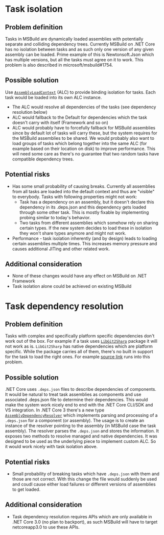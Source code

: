 # Task isolation
## Problem definition
Tasks in MSBuild are dynamically loaded assemblies with potentially separate and colliding dependency trees. Currently MSBuild on .NET Core has no isolation between tasks and as such only one version of any given assembly can be loaded. Prime example of this is Newtonsoft.Json which has multiple versions, but all the tasks must agree on it to work.
This problem is also described in microsoft/msbuild#1754.

## Possible solution
Use [`AssemblyLoadContext`](https://docs.microsoft.com/en-us/dotnet/api/system.runtime.loader.assemblyloadcontext?view=netcore-2.2) (ALC) to provide binding isolation for tasks. Each task would be loaded into its own ALC instance.
* The ALC would resolve all dependencies of the tasks (see dependency resolution below)
* ALC would fallback to the Default for dependencies which the task doesn't carry with itself (Framework and so on)
* ALC would probably have to forcefully fallback for MSBuild assemblies since by default lot of tasks will carry these, but the system requires for the MSBuild assemblies to be shared.
We would probably also want to load groups of tasks which belong together into the same ALC (for example based on their location on disk) to improve performance. This will need some care as there's no guarantee that two random tasks have compatible dependency trees.

## Potential risks
* Has some small probability of causing breaks. Currently all assemblies from all tasks are loaded into the default context and thus are "visible" to everybody. Tasks with following properties might not work:
  * Task has a dependency on an assembly, but it doesn't declare this dependency in its .deps.json and this dependency gets loaded through some other task. This is mostly fixable by implementing probing similar to today's behavior.
  * Two tasks from different assemblies which somehow rely on sharing certain types. If the new system decides to load these in isolation they won't share types anymore and might not work.
* Performance - task isolation inherently (and by design) leads to loading certain assemblies multiple times. This increases memory pressure and causes additional JITing and other related work.

## Additional consideration
* None of these changes would have any effect on MSBuild on .NET Framework
* Task isolation alone could be achieved on existing MSBuild



# Task dependency resolution
## Problem definition
Tasks with complex and specifically platform specific dependencies don't work out of the box. For example if a task uses [`LibGit2Sharp`](https://www.nuget.org/packages/LibGit2Sharp) package it will not work as is. `LibGit2Sharp` has native dependencies which are platform specific. While the package carries all of them, there's no built in support for the task to load the right ones. For example [source link](https://github.com/dotnet/sourcelink/blob/master/src/Microsoft.Build.Tasks.Git/GitLoaderContext.cs) runs into this problem.

## Possible solution
.NET Core uses `.deps.json` files to describe dependencies of components. It would be natural to treat task assemblies as components and use associated .deps.json file to determine their dependencies. This would make the system work nicely end to end with the .NET Core CLI/SDK and VS integration.
In .NET Core 3 there's a new type [`AssemblyDependencyResolver`](https://github.com/dotnet/coreclr/blob/master/src/System.Private.CoreLib/src/System/Runtime/Loader/AssemblyDependencyResolver.cs) which implements parsing and processing of a `.deps.json` for a component (or assembly). The usage is to create an instance of the resolver pointing to the assembly (in MSBuild case the task assembly). The resolver parses the `.deps.json` and stores the information. It exposes two methods to resolve managed and native dependencies.
It was designed to be used as the underlying piece to implement custom ALC. So it would work nicely with task isolation above.

## Potential risks
* Small probability of breaking tasks which have `.deps.json` with them and those are not correct. With this change the file would suddenly be used and coudl cause either load failures or different versions of assemblies to get loaded.

## Additional consideration
* Task dependency resolution requires APIs which are only available in .NET Core 3.0 (no plan to backport), as such MSBuild will have to target netcoreapp3.0 to use these APIs.
